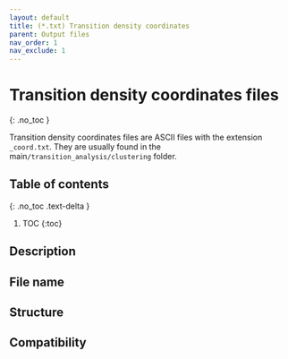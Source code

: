 ```yaml
---
layout: default
title: (*.txt) Transition density coordinates
parent: Output files
nav_order: 1
nav_exclude: 1
---
```



# Transition density coordinates files
{: .no_toc }

Transition density coordinates files are ASCII files with the extension `_coord.txt`. They are usually found in the main`/transition_analysis/clustering` folder.

## Table of contents
{: .no_toc .text-delta }

1. TOC
{:toc}

## Description

## File name

## Structure

## Compatibility
